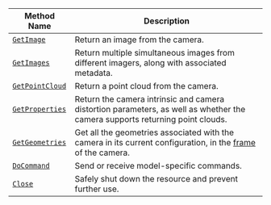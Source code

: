 <!-- prettier-ignore -->
Method Name | Description
----------- | -----------
[`GetImage`](/components/camera/#getimage) | Return an image from the camera.
[`GetImages`](/components/camera/#getimages) | Return multiple simultaneous images from different imagers, along with associated metadata.
[`GetPointCloud`](/components/camera/#getpointcloud) | Return a point cloud from the camera.
[`GetProperties`](/components/camera/#getproperties) | Return the camera intrinsic and camera distortion parameters, as well as whether the camera supports returning point clouds.
[`GetGeometries`](/components/camera/#getgeometries) | Get all the geometries associated with the camera in its current configuration, in the [frame](/services/frame-system/) of the camera.
[`DoCommand`](/components/camera/#docommand) | Send or receive model-specific commands.
[`Close`](/components/camera/#close) | Safely shut down the resource and prevent further use.
